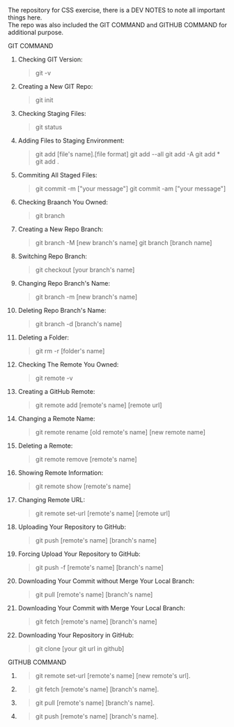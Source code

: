 The repository for CSS exercise, there is a DEV NOTES to note all important things here.
<br>
The repo was also included the GIT COMMAND and GITHUB COMMAND for additional purpose.

GIT COMMAND
1. Checking GIT Version:
    > git -v
2. Creating a New GIT Repo:
    > git init
3. Checking Staging Files:
    > git status
4. Adding Files to Staging Environment:
    > git add [file's name].[file format]
    > git add --all
    > git add -A
    > git add *
    > git add .
5. Commiting All Staged Files:
    > git commit -m ["your message"]
    > git commit -am ["your message"]
6. Checking Braanch You Owned:	
    > git branch
7. Creating a New Repo Branch:
    > git branch -M [new branch's name]	
    > git branch [branch name]
8. Switching Repo Branch:
    > git checkout [your branch's name]
9. Changing Repo Branch's Name:
    > git branch -m [new branch's name]
10. Deleting Repo Branch's Name:
    > git branch -d [branch's name]
11. Deleting a Folder:
    > git rm -r [folder's name]
12. Checking The Remote You Owned:
    > git remote -v
13. Creating a GitHub Remote:
    > git remote add [remote's name] [remote url]
14. Changing a Remote Name:
    > git remote rename [old remote's name] [new remote name]
15. Deleting a Remote:
    > git remote remove [remote's name]
16. Showing Remote Information:
    > git remote show [remote's name]
17. Changing Remote URL:
    > git remote set-url [remote's name] [remote url]
18. Uploading Your Repository to GitHub:
    > git push [remote's name] [branch's name]
19. Forcing Upload Your Repository to GitHub:
    > git push -f [remote's name] [branch's name]
20. Downloading Your Commit without Merge Your Local Branch:
    > git pull [remote's name] [branch's name]
21. Downloading Your Commit with Merge Your Local Branch:
    > git fetch [remote's name] [branch's name]
22. Downloading Your Repository in GitHub:
    > git clone [your git url in github]

GITHUB COMMAND
1. > git remote set-url [remote's name] [new remote's url].
2. > git fetch [remote's name] [branch's name].
3. > git pull [remote's name] [branch's name].
4. > git push [remote's name] [branch's name].